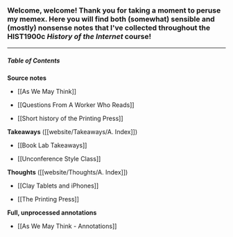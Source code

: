### Welcome, welcome! Thank you for taking a moment to peruse my memex. Here you will find both (somewhat) sensible and (mostly) nonsense notes that I've collected throughout the HIST1900c *History of the Internet* course!
---

##### Table of Contents

**Source notes**

- [[As We May Think]]

- [[Questions From A Worker Who Reads]]

- [[Short history of the Printing Press]]

**Takeaways** ([[website/Takeaways/A. Index]])

- [[Book Lab Takeaways]]

- [[Unconference Style Class]]

**Thoughts** ([[website/Thoughts/A. Index]])

- [[Clay Tablets and iPhones]]

- [[The Printing Press]]

**Full, unprocessed annotations**

- [[As We May Think - Annotations]]

